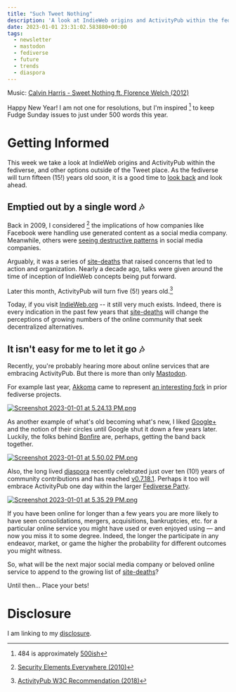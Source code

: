 ```yaml
---
title: "Such Tweet Nothing"
description: 'A look at IndieWeb origins and ActivityPub within the fediverse'
date: 2023-01-01 23:31:02.583880+00:00
tags:
  - newsletter
  - mastodon
  - fediverse
  - future
  - trends
  - diaspora
---
```


Music: [Calvin Harris - Sweet Nothing ft. Florence Welch (2012)](https://www.youtube.com/watch?v=17ozSeGw-fY)

Happy New Year! I am not one for resolutions, but I'm inspired [^0] to keep Fudge Sunday issues to just under 500 words this year.

# Getting Informed

This week we take a look at IndieWeb origins and ActivityPub within the fediverse, and other options outside of the Tweet place. As the fediverse will turn fifteen (15!) years old soon, it is a good time to [look back](https://web.archive.org/web/20130615111045/http://identi.ca/notice/1) and look ahead.

## Emptied out by a single word 🎶

Back in 2009, I considered [^1] the implications of how companies like Facebook were handling use generated content as a social media company. Meanwhile, others were [seeing destructive patterns](https://indieweb.org/history) in social media companies. 

Arguably, it was a series of [site-deaths](https://indieweb.org/site-deaths) that raised concerns that led to action and organization. Nearly a decade ago, talks were given around the time of inception of IndieWeb concepts being put forward.



Later this month, ActivityPub will turn five (5!) years old.[^2] 

Today, if you visit [IndieWeb.org](https://indieweb.org) -- it still very much exists. Indeed, there is every indication in the past few years that [site-deaths](https://indieweb.org/site-deaths) will change the perceptions of growing numbers of the online community that seek decentralized alternatives.

## It isn't easy for me to let it go 🎶

Recently, you're probably hearing more about online services that are embracing ActivityPub. But there is more than only [Mastodon](https://github.com/mastodon/mastodon). 

For example last year, [Akkoma](https://akkoma.social) came to represent [an interesting fork](https://coffee-and-dreams.uk/development/2022/06/24/akkoma.html) in prior fediverse projects.

[![Screenshot 2023-01-01 at 5.24.13 PM.png](https://buttondown-attachments.s3.us-west-2.amazonaws.com/images/d6a7d55c-0bdd-4589-9845-37e2f33316e7.png)](https://akkoma.social)

As another example of what's old becoming what's new, I liked [Google+](https://en.wikipedia.org/wiki/Google%2B) and the notion of their circles until Google shut it down a few years later. Luckily, the folks behind [Bonfire](https://bonfirenetworks.org/posts/introducing\_boundaries/) are, perhaps, getting the band back together.

[![Screenshot 2023-01-01 at 5.50.02 PM.png](https://buttondown-attachments.s3.us-west-2.amazonaws.com/images/f27b38c3-e007-4c7b-a30f-7ad38cb24865.png)](https://github.com/orgs/bonfire-networks/projects/2/views/1)

Also, the long lived [diaspora](https://blog.diasporafoundation.org/74-diaspora-s-10-years-in-community-hands) recently celebrated just over ten (10!) years of community contributions and has reached [v0.7.18.1](https://github.com/diaspora/diaspora/releases/tag/v0.7.18.1). Perhaps it too will embrace ActivityPub one day within the larger [Fediverse Party](https://fediverse.party).

[![Screenshot 2023-01-01 at 5.35.29 PM.png](https://buttondown-attachments.s3.us-west-2.amazonaws.com/images/79de6fce-c1f8-40af-a641-ced245f79e73.png)](https://github.com/diaspora/diaspora/releases/tag/v0.7.18.1)

If you have been online for longer than a few years you are more likely to have seen consolidations, mergers, acquisitions, bankruptcies, etc. for a particular online service you might have used or even enjoyed using — and now you miss it to some degree. Indeed, the longer the participate in any endeavor, market, or game the higher the probability for different outcomes you might witness.

So, what will be the next major social media company or beloved online service to append to the growing list of [site-deaths](https://indieweb.org/site-deaths)?

Until then... Place your bets!

# Disclosure

I am linking to my [disclosure](https://jaycuthrell.com/disclosure/).

[^0]: 484 is approximately [500ish](https://500ish.com)

[^1]: [Security Elements Everywhere (2010)](https://fudge.org/archive/security-elements-everywhere)

[^2]: [ActivityPub W3C Recommendation (2018)](https://www.w3.org/TR/activitypub/)